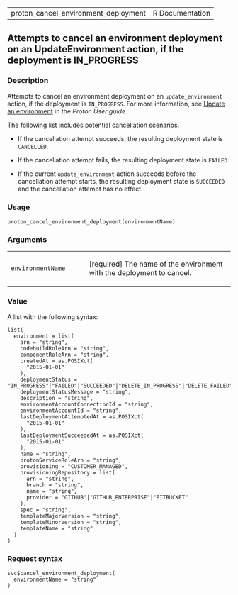 <table style="width: 100%;">
<tbody>
<tr class="odd">
<td>proton_cancel_environment_deployment</td>
<td style="text-align: right;">R Documentation</td>
</tr>
</tbody>
</table>

## Attempts to cancel an environment deployment on an UpdateEnvironment action, if the deployment is IN\_PROGRESS

### Description

Attempts to cancel an environment deployment on an `update_environment`
action, if the deployment is `IN_PROGRESS`. For more information, see
[Update an
environment](https://docs.aws.amazon.com/proton/latest/userguide/ag-env-update.html)
in the *Proton User guide*.

The following list includes potential cancellation scenarios.

-   If the cancellation attempt succeeds, the resulting deployment state
    is `CANCELLED`.

-   If the cancellation attempt fails, the resulting deployment state is
    `FAILED`.

-   If the current `update_environment` action succeeds before the
    cancellation attempt starts, the resulting deployment state is
    `SUCCEEDED` and the cancellation attempt has no effect.

### Usage

    proton_cancel_environment_deployment(environmentName)

### Arguments

<table>
<colgroup>
<col style="width: 35%" />
<col style="width: 65%" />
</colgroup>
<tbody>
<tr class="odd">
<td><code
id="proton_cancel_environment_deployment_:_environmentName">environmentName</code></td>
<td><p>[required] The name of the environment with the deployment to
cancel.</p></td>
</tr>
</tbody>
</table>

### Value

A list with the following syntax:

    list(
      environment = list(
        arn = "string",
        codebuildRoleArn = "string",
        componentRoleArn = "string",
        createdAt = as.POSIXct(
          "2015-01-01"
        ),
        deploymentStatus = "IN_PROGRESS"|"FAILED"|"SUCCEEDED"|"DELETE_IN_PROGRESS"|"DELETE_FAILED"|"DELETE_COMPLETE"|"CANCELLING"|"CANCELLED",
        deploymentStatusMessage = "string",
        description = "string",
        environmentAccountConnectionId = "string",
        environmentAccountId = "string",
        lastDeploymentAttemptedAt = as.POSIXct(
          "2015-01-01"
        ),
        lastDeploymentSucceededAt = as.POSIXct(
          "2015-01-01"
        ),
        name = "string",
        protonServiceRoleArn = "string",
        provisioning = "CUSTOMER_MANAGED",
        provisioningRepository = list(
          arn = "string",
          branch = "string",
          name = "string",
          provider = "GITHUB"|"GITHUB_ENTERPRISE"|"BITBUCKET"
        ),
        spec = "string",
        templateMajorVersion = "string",
        templateMinorVersion = "string",
        templateName = "string"
      )
    )

### Request syntax

    svc$cancel_environment_deployment(
      environmentName = "string"
    )
